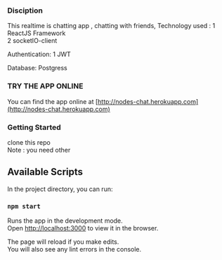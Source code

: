 ### Disciption
This realtime is chatting app , chatting with friends, 
Technology used :
1 ReactJS Framework</br>
2 socketIO-client

Authentication:
1 JWT

Database:
Postgress

### TRY THE APP ONLINE
You can find the app online at
[http://nodes-chat.herokuapp.com](http://nodes-chat.herokuapp.com)

### Getting Started
clone this repo </br>
Note : you need other</br>
## Available Scripts

In the project directory, you can run:

### `npm start`

Runs the app in the development mode.<br />
Open [http://localhost:3000](http://localhost:3000) to view it in the browser.

The page will reload if you make edits.<br />
You will also see any lint errors in the console.
 
